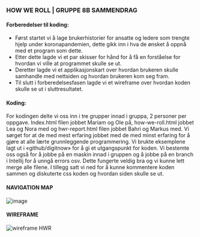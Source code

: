 ### HOW WE ROLL | GRUPPE 8B SAMMENDRAG
#### Forberedelser til koding:
* Først startet vi å lage brukerhistorier for ansatte og ledere som trengte hjelp under koronapandemien, dette gikk inn i hva de ønsket å oppnå med et program som dette.
* Etter dette lagde vi et par skisser for hånd for å få en forståelse for hvordan vi ville at programmet skulle se ut.
* Deretter lagde vi et applikasjonskart over hvordan brukeren skulle samhandle med nettsiden og hvordan brukeren kom seg fram.
* Til slutt i forberedelsesfasen lagde vi et wireframe over hvordan koden skulle se ut i sluttresultatet.

#### Koding:
For kodingen delte vi oss inn i tre grupper innad i gruppa, 2 personer per oppgave. Index.html filen jobbet Mariam og Ole på, how-we-roll.html jobbet Lea og Nora med og hwr-report.html filen jobbet Bahri og Markus med. Vi sørget for at de med mest erfaring jobbet med de med minst erfaring for å gjøre at alle lærte grunnleggende programmering. 
Vi brukte eksemplene lagt ut i «github/digitnow» for å gi et utgangspunkt for koden. Vi bestemte oss også for å jobbe på en maskin innad i gruppen og å jobbe på en branch i Intellij for å unngå errors osv. Dette fungerte veldig bra og vi kunne lett merge alle filene. I tillegg satt vi ned for å kunne kommentere koden sammen og diskuterte css koden og hvordan siden skulle se ut.

#### NAVIGATION MAP
![image](https://user-images.githubusercontent.com/89383914/136703766-c12b98b1-d522-4319-af84-5ad403762a8b.png)

#### WIREFRAME
![wireframe HWR](https://user-images.githubusercontent.com/89381896/135475487-a33be037-ebf8-4163-9690-9f2c43e0ab41.jpeg)

